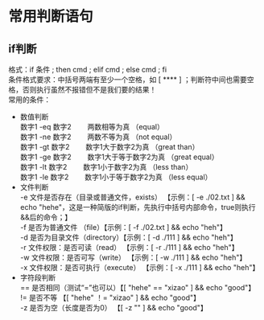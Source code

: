 # 常用判断语句
## if判断
格式：if 条件 ; then cmd ; elif cmd ; else cmd ; fi  
条件格式要求：中括号两端有至少一个空格，如 [ **** ] ；判断符中间也需要空格，否则执行虽然不报错但不是我们要的结果！  
常用的条件：  
* 数值判断  
数字1 -eq 数字2　　 两数相等为真 （equal）  
数字1 -ne 数字2　　 两数不等为真 （not equal）  
数字1 -gt  数字2　　 数字1大于数字2为真 （great than）  
数字1 -ge 数字2 　　数字1大于等于数字2为真 （great equal）  
数字1 -lt   数字2　　 数字1小于数字2为真 （less than）  
数字1 -le  数字2　　 数字1小于等于数字2为真 （less equal）  
* 文件判断  
-e  文件是否存在（目录或普通文件，exists） 【示例：[ -e ./02.txt ] && echo "hehe"，这是一种简版的if判断，先执行中括号内部命令，true则执行&&后的命令；】  
-f  是否为普通文件 （file）【示例：[ -f ./02.txt ] && echo "heh"】  
-d  是否为目录文件（directory）【示例：[ -d ./111 ] && echo "heh"】 　  
-r  文件权限：是否可读（read） 【示例：[ -r ./111 ] && echo "heh"】  
-w  文件权限：是否可写（write） 【示例：[ -w ./111 ] && echo "heh"】  
-x  文件权限：是否可执行（execute） 【示例：[ -x ./111 ] && echo "heh"】  
* 字符段判断  
==  是否相同（测试“=”也可以）【[ "hehe" == "xizao"  ] && echo "good"】  
!=  是否不等  【[ "hehe" ！= "xizao"  ] && echo "good"】  
-z  是否为空（长度是否为0）  【[ -z "" ] && echo "good"】  

